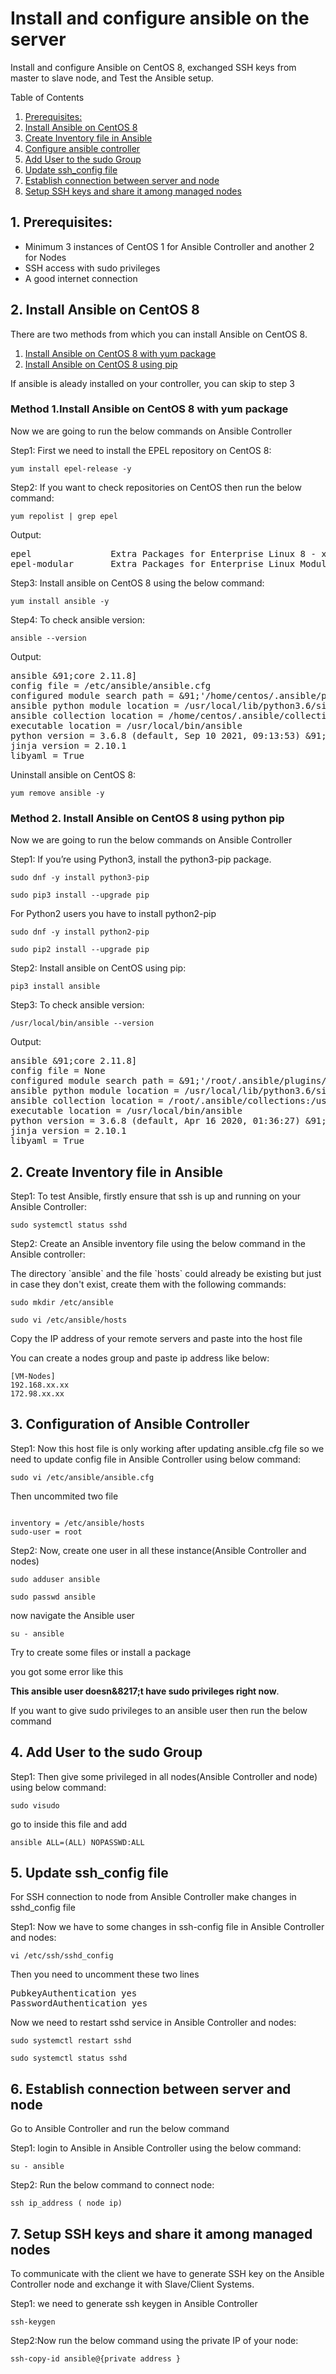 # Install and configure ansible on the server
<p>Install and configure Ansible on CentOS 8, exchanged SSH keys from master to slave node, and Test the Ansible setup.</p>

<div>
<p>Table of Contents</p>
  <ol>
    <li><a href="#prerequisites">Prerequisites:</a></li>
    <li><a href="#install-ansible-on-centos-8">Install Ansible on CentOS 8</a></li>
    <li><a href="#3create-inventory-file-in-ansible">Create Inventory file in Ansible</a></li>
    <li><a href="#4configuration-of-ansible-server">Configure ansible controller</a></li>
    <li><a href="#5add-user-to-the-sudo-group">Add User to the sudo Group</a></li>
    <li><a href="#6update-ssh-config-file">Update ssh_config file</a></li>
    <li><a href="#7establish-connection-between-server-and-node">Establish connection between server and node</a></li>
    <li><a href="#7setup-ssh-keys-and-share-it-among-managed-nodes">Setup SSH keys and share it among managed nodes</a></li>
  </ol>
</div>
<h2>1. Prerequisites:</h2>

<ul>
  <li>Minimum 3 instances of CentOS 1 for Ansible Controller and another 2 for Nodes</li>
  <li>SSH access with sudo privileges</li>
  <li>A good internet connection</li>
</ul>

<h2>2. Install Ansible on CentOS 8</h2>
<p>There are two methods from which you can install Ansible on CentOS 8.</p>
<ol>
  <li><a href="#install-ansible-on-centos-8-with-yum-package">Install Ansible on CentOS 8 with yum package</a></li>
  <li><a href="#install-ansible-on-centos-8-using-pip">Install Ansible on CentOS 8 using pip</a></li>
</ol>
<p>If ansible is aleady installed on your controller, you can skip to step 3</p>
<h3 id=install-ansible-on-centos-8-with-yum-package>Method 1.Install Ansible on CentOS 8 with yum package</h3>
<p>Now we are going to run the below commands on Ansible Controller</p>

<p>Step1: First we need to install the EPEL repository on CentOS 8:</p>

<pre><code>yum install epel-release -y</code></pre>

<p>Step2: If you want to check repositories on CentOS then run the below command:</p>

<pre><code>yum repolist | grep epel</code></pre>

<p>Output:</p>

<pre>epel               Extra Packages for Enterprise Linux 8 - x86_64
epel-modular       Extra Packages for Enterprise Linux Modular 8 - x86_64
</pre>

<p>Step3: Install ansible on CentOS 8 using the below command:</p>

<pre><code>yum install ansible -y</code></pre>

<p>Step4: To check ansible version:</p>

<pre><code>ansible --version</code></pre>

<p>Output:</p>

<pre>ansible &91;core 2.11.8]
config file = /etc/ansible/ansible.cfg
configured module search path = &91;'/home/centos/.ansible/plugins/modules', '/usr/share/ansible/plugins/modules']
ansible python module location = /usr/local/lib/python3.6/site-packages/ansible
ansible collection location = /home/centos/.ansible/collections:/usr/share/ansible/collections
executable location = /usr/local/bin/ansible
python version = 3.6.8 (default, Sep 10 2021, 09:13:53) &91;GCC 8.5.0 20210514 (Red Hat 8.5.0-3)]
jinja version = 2.10.1
libyaml = True
</pre>

<p>Uninstall ansible on CentOS 8:</p>

<pre><code>yum remove ansible -y</code></pre>

<h3 id="install-ansible-on-centos-8-using-pip">Method 2. Install Ansible on CentOS 8 using python pip</h3>

<p>Now we are going to run the below commands on Ansible Controller</p>

<p>Step1: If you’re using Python3, install the python3-pip package.</p>

<pre><code>sudo dnf -y install python3-pip</code></pre>

<pre><code>sudo pip3 install --upgrade pip</code></pre>

<p>For Python2 users you have to install python2-pip</p>

<pre><code>sudo dnf -y install python2-pip</code></pre>

<pre><code>sudo pip2 install --upgrade pip</code></pre>

<p>Step2: Install ansible on CentOS using pip:</p>

<pre><code>pip3 install ansible</code></pre>

<p>Step3: To check ansible version:</p>

<pre><code>/usr/local/bin/ansible --version</code></pre>

<p>Output:</p>

<pre>
ansible &91;core 2.11.8]
config file = None
configured module search path = &91;'/root/.ansible/plugins/modules', '/usr/share/ansible/plugins/modules']
ansible python module location = /usr/local/lib/python3.6/site-packages/ansible
ansible collection location = /root/.ansible/collections:/usr/share/ansible/collections
executable location = /usr/local/bin/ansible
python version = 3.6.8 (default, Apr 16 2020, 01:36:27) &91;GCC 8.3.1 20191121 (Red Hat 8.3.1-5)]
jinja version = 2.10.1
libyaml = True
</pre>

<h2>2. Create Inventory file in Ansible</h2>

<p>Step1: To test Ansible, firstly ensure that ssh is up and running on your Ansible Controller:</p>

<pre><code>sudo systemctl status sshd</code></pre>

<p>Step2: Create an Ansible inventory file using the below command in the Ansible controller:</p>
<p>The directory `ansible` and the file `hosts` could already be existing but just in case they don't exist, create them with the following commands:</p>
<pre><code>sudo mkdir /etc/ansible</code></pre>

<pre><code>sudo vi /etc/ansible/hosts</code></pre>

<p>Copy the IP address of your remote servers and paste into the host file</p>

<p>You can create a nodes group and paste ip address like below:</p>

<pre><code>[VM-Nodes]
192.168.xx.xx
172.98.xx.xx</code></pre>

<h2>3. Configuration of Ansible Controller</h2>

<p>Step1: Now this host file is only working after updating ansible.cfg file so we need to update config file in Ansible Controller using below command:</p>

<pre><code>sudo vi /etc/ansible/ansible.cfg</code></pre>

<p>Then uncommited two file</p>

<pre><code>
inventory = /etc/ansible/hosts
sudo-user = root
</code></pre>

<p>Step2: Now, create one user in all these instance(Ansible Controller and nodes)</p>

<pre><code>sudo adduser ansible</code></pre>

<pre><code>sudo passwd ansible</code></pre>

<p>now navigate the Ansible user</p>

<pre><code>su - ansible</code></pre>

<p> Try to create some files or install a package</p>

<p>you got some error like this</p>

<p><strong>This ansible user doesn&8217;t have sudo privileges right now</strong>.</p>

<p>If you want to give sudo privileges to an ansible user then run the below command</p>

<h2>4. Add User to the sudo Group</h2>

<p>Step1: Then give some privileged in all nodes(Ansible Controller and node) using below command:</p>

<pre><code>sudo visudo</code></pre>

<p>go to inside this file and add</p>

<pre><code>ansible ALL=(ALL) NOPASSWD:ALL</code></pre>

<h2>5. Update ssh_config file</h2>

<p>For SSH connection to node from Ansible Controller make changes in sshd_config file</p>

<p>Step1: Now we have to some changes in ssh-config file in Ansible Controller and  nodes:</p>

<pre><code>vi /etc/ssh/sshd_config</code></pre>

<p>Then you need to uncomment these two lines</p>

<pre>PubkeyAuthentication yes
PasswordAuthentication yes
</pre>

<p>Now we need to restart sshd service in Ansible Controller and nodes:</p>

<pre><code>sudo systemctl restart sshd</code></pre>

<pre><code>sudo systemctl status sshd</code></pre>

<h2>6. Establish connection between server and node</h2>

<p>Go to Ansible Controller and run the below command</p>

<p>Step1: login to Ansible in Ansible Controller using the below command:</p>

<pre><code>su - ansible</code></pre>

<p>Step2: Run the below command to connect node:</p>

<pre><code>ssh ip_address ( node ip)</code></pre>


<h2 id="setup-ssh-keys-and-share-it-among-managed-nodes">7. Setup SSH keys and share it among managed nodes</h2>

<p>To communicate with the client we have to generate SSH key on the Ansible Controller node and exchange it with Slave/Client Systems.</p>

<p>Step1: we need to generate ssh keygen in Ansible Controller</p>

<pre><code>ssh-keygen</code></pre>

<p>Step2:Now run the below command using the private IP of your node:</p>

<pre><code>ssh-copy-id ansible@{private address }</code></pre>



